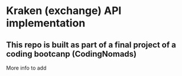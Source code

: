 # Kraken (exchange) API implementation

## This repo is built as part of a final project of a coding bootcanp (CodingNomads)

More info to add

